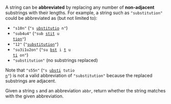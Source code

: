A string can be **abbreviated** by replacing any number of **non-adjacent** substrings with their lengths. For example, a string such as `"substitution"` could be abbreviated as (but not limited to):

- `"s10n"` (<code>"s <u>ubstitutio</u> n"</code>)
- `"sub4u4"` (<code>"sub <u>stit</u> u <u>tion</u>"</code>)
- `"12"` (<code>"<u>substitution</u>"</code>)
- `"su3i1u2on"` (<code>"su <u>bst</u> i <u>t</u> u <u>ti</u> on"</code>)
- `"substitution"` (no substrings replaced)

Note that `"s55n"` (<code>"s <u>ubsti</u> tutio <u>n</u>"</code>) is not a valid abbreviation of `"substitution"` because the replaced substrings are adjacent.

Given a string `s` and an abbreviation `abbr`, return whether the string matches with the given abbreviation.